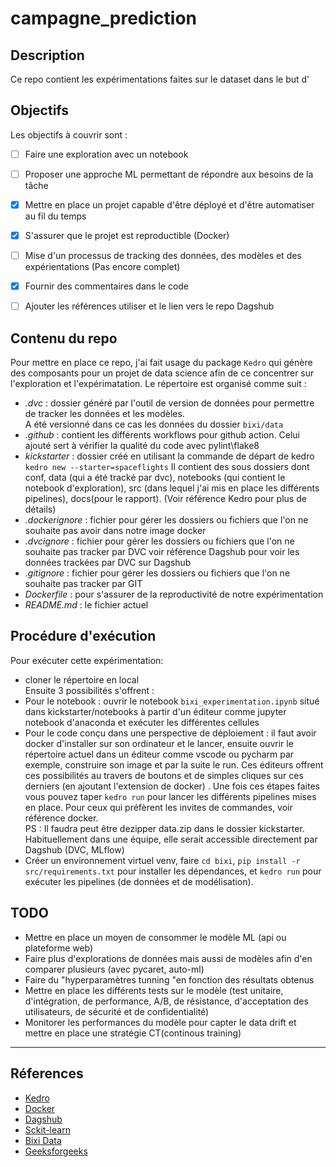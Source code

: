 # campagne_prediction
## Description
Ce repo contient les expérimentations faites sur le dataset  dans le but 
d'
## Objectifs
Les objectifs à couvrir sont :
- [ ] Faire une exploration avec un notebook
- [ ] Proposer une approche ML permettant de répondre aux besoins de la tâche
- [x] Mettre en place un projet capable d'être déployé et d'être automatiser au fil du temps 
- [x] S'assurer que le projet est reproductible (Docker)
- [ ] Mise d'un processus de tracking des données, des modèles et des expérientations (Pas encore complet)
- [x] Fournir des commentaires dans le code
- [ ] Ajouter les références utiliser et le lien vers le repo Dagshub


## Contenu du repo
Pour mettre en place ce repo, j'ai fait usage du package `Kedro` qui génère des composants pour un projet de data science
afin de ce concentrer sur l'exploration et l'expérimatation.
Le répertoire est organisé comme suit :
- *.dvc* : dossier généré par l'outil de version de données pour permettre de tracker les données et les modèles.\
A été versionné dans ce cas les données du dossier `bixi/data`
- *.github* : contient les différents workflows pour github action. Celui ajouté sert à vérifier la qualité du code avec pylint\flake8
- *kickstarter* : dossier créé en utilisant la commande de départ de kedro `kedro new --starter=spaceflights` 
Il contient des sous dossiers dont conf, data (qui a été tracké par dvc), notebooks (qui contient le notebook d'exploration), 
src (dans lequel j'ai mis en place les différents pipelines), docs(pour le rapport).
  (Voir référence Kedro pour plus de détails)
- *.dockerignore* : fichier pour gérer les dossiers ou fichiers que l'on ne souhaite pas avoir dans notre image docker
- *.dvcignore* : fichier pour gérer les dossiers ou fichiers que l'on ne souhaite pas tracker par DVC
voir référence Dagshub pour voir les données trackées par DVC sur Dagshub
- *.gitignore* : fichier pour gérer les dossiers ou fichiers que l'on ne souhaite pas tracker par GIT
- *Dockerfile* : pour s'assurer de la reproductivité de notre expérimentation
- *README.md* : le fichier actuel

## Procédure d'exécution
Pour exécuter cette expérimentation:
- cloner le répertoire en local\
Ensuite 3 possibilités s'offrent :
- Pour le notebook : ouvrir le notebook `bixi_experimentation.ipynb` situé dans kickstarter/notebooks à partir 
d'un éditeur comme jupyter notebook d'anaconda et exécuter les différentes cellules
- Pour le code conçu dans une perspective de déploiement : il faut avoir docker d'installer sur son ordinateur et le lancer,
ensuite ouvrir le répertoire actuel dans un éditeur comme vscode ou pycharm par exemple, construire son image et par la 
suite le run. Ces éditeurs offrent ces possibilités au travers de boutons et de simples cliques sur ces derniers (en ajoutant 
l'extension de docker) . Une fois ces étapes faites vous pouvez taper `kedro run` pour lancer les différents pipelines mises en place.
Pour ceux qui préfèrent les invites de commandes, voir référence docker. \
PS : Il faudra peut être dezipper data.zip dans le dossier  kickstarter. Habituellement dans une équipe, elle serait accessible directement 
par Dagshub (DVC, MLflow)
- Créer un environnement virtuel venv, faire `cd bixi`, `pip install -r src/requirements.txt` pour installer
les dépendances, et `kedro run` pour exécuter les pipelines (de données et de modélisation).
## TODO
- Mettre en place un moyen de consommer le modèle ML (api ou plateforme web)
- Faire plus d'explorations de données mais aussi de modèles afin d'en comparer plusieurs (avec pycaret, auto-ml)
- Faire du "hyperparamètres tunning "en fonction des résultats obtenus
- Mettre en place les différents tests sur le modèle (test unitaire, d'intégration, de performance, A/B, de résistance,
d'acceptation des utilisateurs, de sécurité et de confidentialité)
- Monitorer les performances du modèle pour capter le data drift et mettre en place une stratégie CT(continous training)
---
## Réferences
- [Kedro](https://kedro.org/#get-started)
- [Docker](https://docs.docker.com/get-started/02_our_app/)
- [Dagshub](https://dagshub.com/PrimPom/campagne_prediction)
- [Sckit-learn](https://scikit-learn.org/stable/)
- [Bixi Data]()
- [Geeksforgeeks](https://www.geeksforgeeks.org/)